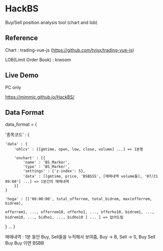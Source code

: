 # HackBS
Buy/Sell position analysis tool (chart and lob)

## Reference
Chart : trading-vue-js (https://github.com/tvjsx/trading-vue-js)

LOB(Limit Order Book) : kiwoom

## Live Demo 

PC only

https://mimmic.github.io/HackBS/

## Data Format


data_format = {

  '종목코드' :  {
  
    'data' : {
        'ohlcv' : [[gmtime, open, low, close, volume] ...] => 1분봉

        'onchart' : [{
            'name' : 'BS_Marker',
            'type' : 'BS_Marker',
            'settings' : {'z-index': 5},
            'data' : [[gmtime, price, 'BSBSSS', [매매내역 volume들], '07/21 09:00'] ...] => 1분간의 매매내역
        }]
    }
    
    'hoga' : [['09:00:00', total_offerrem, total_bidrem, max(offerrem, bidrem), 
    
    offerrem1, ..., offerrem10, offerho1, ..., offerho10, bidrem1, ..., bidrem10, ..., bidho1, ..., bidho10 ] ... ] => 없어도됨
  
  } ...
}

매매내역 : 1분 동안 Buy, Sell들을 누적해서 보여줌, Buy -> B, Sell -> S, Buy Sell Buy Buy 이면 BSBB

